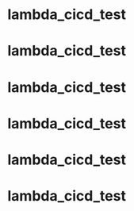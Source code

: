 # lambda_cicd_test
# lambda_cicd_test
# lambda_cicd_test
# lambda_cicd_test
# lambda_cicd_test
# lambda_cicd_test
